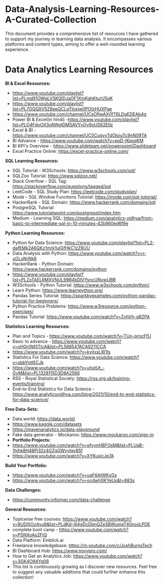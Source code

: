 # Data-Analysis-Learning-Resources-A-Curated-Collection
This document provides a comprehensive list of resources I have gathered to support my journey in learning data analysis. It encompasses various platforms and content types, aiming to offer a well-rounded learning experience.


# Data Analytics Learning Resources

**BI & Excel Resources:**

- https://www.youtube.com/playlist?list=PLmd91OWgLVSKQlDJaOF1XmKghKturU5qK
- https://www.youtube.com/playlist?list=PL7GQQXV5Z8eeQCLqTIoxjw0POIzHUXPae
- https://www.youtube.com/channel/UCsOfIwAXj1fT6LDqEDEAb4g
- Power BI & Excel(in hindi) -https://www.youtube.com/playlist?list=PLO4FdoOX3oRWgtDMSAVYvGy9oUS62Etlz
- Excel & BI - https://www.youtube.com/channel/UC5CugyvTdOloiuTc9nN09TA
- BI Advance - https://www.youtube.com/watch?v=ppD-jKqsqKM
- BI KPI's Overview - https://www.slideteam.net/powerpoint/Dashboard
- Excel Practice Online: https://excel-practice-online.com/

**SQL Learning Resources:**

- SQL Tutorial - W3Schools: https://www.w3schools.com/sql/
- SQLZoo Tutorial: https://www.sqlzoo.net/
- Stack Overflow - SQL Tag: https://stackoverflow.com/questions/tagged/sql
- LeetCode - SQL Study Plan: https://leetcode.com/studyplan/
- Mode - SQL Window Functions Tutorial: https://mode.com/sql-tutorial/
- HackerRank - SQL Domain: https://www.hackerrank.com/domains/sql
- PostgreSQL Tutorial: https://www.tutorialspoint.com/postgresql/index.htm
- Medium - Learning SQL: https://medium.com/analytics-vidhya/from-basic-to-intermediate-sql-in-10-minutes-42b960ed6f9e

**Python Learning Resources:**

- Python for Data Science: https://www.youtube.com/playlist?list=PL2-dafEMk2A6QKz1mrk1uIGfHkC1zZ6UU
- Data Analysis with Python: https://www.youtube.com/watch?v=r-uOLxNrNk8
- HackerRank - Python Domain: https://www.hackerrank.com/domains/python
- https://www.youtube.com/playlist?list=PLZoTAELRMXVNUL99R4bDlVYsncUNvwUBB
- W3Schools - Python Tutorial: https://www.w3schools.com/python/
- Learn Python: https://www.learnpython.org/
- Pandas Series Tutorial: https://sparkbyexamples.com/python-pandas-tutorial-for-beginners/
- Python Practice Problems: https://www.w3resource.com/python-exercises/
- Pandas Tutorial: https://www.youtube.com/watch?v=ZyhVh-qRZPA

**Statistics Learning Resources:**

- Plan and Topics - https://www.youtube.com/watch?v=TUn-prncFfU
- Basic to advance - https://www.youtube.com/watch?v=oHGr0M3TIcA&list=PL568547ACA9211CCA
- https://www.youtube.com/watch?v=kyjlxsLW1Is
- Statistics For Data Science: https://www.youtube.com/watch?v=sbbYntt5CJk
- https://www.youtube.com/watch?v=uhxtUt_-GyM&list=PL1328115D3D8A2566
- RSS - Royal Statistical Society: https://rss.org.uk/training-events/training/
- End-to-End Statistics for Data Science - https://www.analyticsvidhya.com/blog/2021/10/end-to-end-statistics-for-data-science/

**Free Data-Sets:**

- Data.world: https://data.world/
- https://www.kaggle.com/datasets
- https://mavenanalytics.io/data-playground
- Fake data generator - Mockaroo: https://www.mockaroo.com/sign-in
- **Portfolio Projects:**
- https://www.youtube.com/watch?v=qfyynHBFOsM&list=PLUaB-1hjhk8H48Pj32z4GZgGWyylqv85f
- https://www.youtube.com/watch?v=XYKuslcJp7A

**Build Your Portfolio:**

- https://www.youtube.com/watch?v=ugF6AtWKxGs
- https://www.youtube.com/watch?v=ocdwh0KYeUs&t=683s

**Data Challenges:**

- https://community.inforiver.com/data-challenge

**General Resources:**

- Topicwise free courses: https://www.youtube.com/watch?v=8UDI5Oz4vu8&list=PLdKd-j64gDcDbnQZeSBWumpT40nosLPDE
- complete boot camp - https://www.youtube.com/watch?v=PSNXoAs2FtQ
- Data Platform: Einblick.ai
- Freelance knowledgebase: https://m.youtube.com/c/JoshBurnsTech
- BI Dashboard Hub: https://www.novypro.com/
- How to Get an Analytics Job: https://www.youtube.com/watch?v=3GK4O94Yg08
- This list is continuously growing as I discover new resources. Feel free to suggest any valuable additions that could further enhance this collection!
